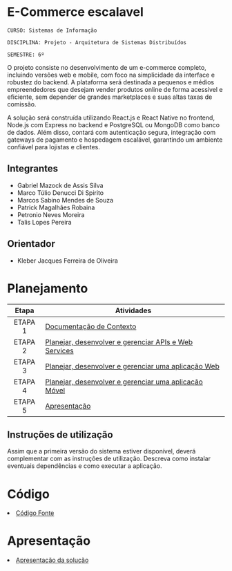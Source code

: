 
# E-Commerce escalavel

`CURSO: Sistemas de Informação`

`DISCIPLINA: Projeto - Arquitetura de Sistemas Distribuídos`

`SEMESTRE: 6º`

O projeto consiste no desenvolvimento de um e-commerce completo, incluindo versões web e mobile, com foco na simplicidade da interface e robustez do backend. A plataforma será destinada a pequenos e médios empreendedores que desejam vender produtos online de forma acessível e eficiente, sem depender de grandes marketplaces e suas altas taxas de comissão.

A solução será construída utilizando React.js e React Native no frontend, Node.js com Express no backend e PostgreSQL ou MongoDB como banco de dados. Além disso, contará com autenticação segura, integração com gateways de pagamento e hospedagem escalável, garantindo um ambiente confiável para lojistas e clientes.

## Integrantes

* Gabriel Mazock de Assis Silva
* Marco Túlio Denucci Di Spirito 
* Marcos Sabino Mendes de Souza
* Patrick Magalhães Robaina
* Petronio Neves Moreira
* Talis Lopes Pereira

## Orientador

* Kleber Jacques Ferreira de Oliveira

# Planejamento

| Etapa         | Atividades |
|  :----:   | ----------- |
| ETAPA 1         |[Documentação de Contexto](docs/contexto.md) <br> |
| ETAPA 2         |[Planejar, desenvolver e gerenciar APIs e Web Services](docs/backend-apis.md) <br> |
| ETAPA 3         |[Planejar, desenvolver e gerenciar uma aplicação Web](docs/frontend-web.md) |
| ETAPA 4        |[Planejar, desenvolver e gerenciar uma aplicação Móvel](docs/frontend-mobile.md) <br>  |
| ETAPA 5         | [Apresentação](presentation/README.md) |
## Instruções de utilização

Assim que a primeira versão do sistema estiver disponível, deverá complementar com as instruções de utilização. Descreva como instalar eventuais dependências e como executar a aplicação.

# Código

<li><a href="src/README.md"> Código Fonte</a></li>

# Apresentação

<li><a href="presentation/README.md"> Apresentação da solução</a></li>

